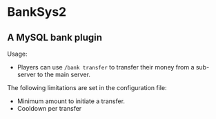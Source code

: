 # BankSys2  

## A MySQL bank plugin  

Usage:  
  - Players can use `/bank transfer` to transfer their money from a sub-server to the main server.

The following limitations are set in the configuration file:
  - Minimum amount to initiate a transfer.
  - Cooldown per transfer